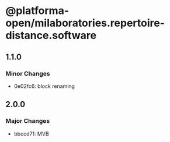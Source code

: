 # @platforma-open/milaboratories.repertoire-distance.software

## 1.1.0

### Minor Changes

- 0e02fc6: block renaming

## 2.0.0

### Major Changes

- bbccd71: MVB
